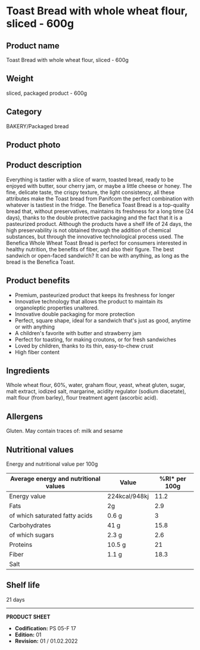 # Toast Bread with whole wheat flour, sliced - 600g

## Product name
Toast Bread with whole wheat flour, sliced - 600g

## Weight
sliced, packaged product - 600g

## Category
BAKERY/Packaged bread

## Product photo

## Product description
Everything is tastier with a slice of warm, toasted bread, ready to be enjoyed with butter, sour cherry jam, or maybe a little cheese or honey. The fine, delicate taste, the crispy texture, the light consistency, all these attributes make the Toast bread from Panifcom the perfect combination with whatever is tastiest in the fridge. The Benefica Toast Bread is a top-quality bread that, without preservatives, maintains its freshness for a long time (24 days), thanks to the double protective packaging and the fact that it is a pasteurized product. Although the products have a shelf life of 24 days, the high preservability is not obtained through the addition of chemical substances, but through the innovative technological process used. The Benefica Whole Wheat Toast Bread is perfect for consumers interested in healthy nutrition, the benefits of fiber, and also their figure. The best sandwich or open-faced sandwich? It can be with anything, as long as the bread is the Benefica Toast.


## Product benefits
- Premium, pasteurized product that keeps its freshness for longer
- Innovative technology that allows the product to maintain its organoleptic properties unaltered.
- Innovative double packaging for more protection
- Perfect, square shape, ideal for a sandwich that's just as good, anytime or with anything
- A children's favorite with butter and strawberry jam
- Perfect for toasting, for making croutons, or for fresh sandwiches
- Loved by children, thanks to its thin, easy-to-chew crust
- High fiber content


## Ingredients
Whole wheat flour, 60%, water, graham flour, yeast, wheat gluten, sugar, malt extract, iodized salt, margarine, acidity regulator (sodium diacetate), malt flour (from barley), flour treatment agent (ascorbic acid).


## Allergens
Gluten. May contain traces of: milk and sesame


## Nutritional values
Energy and nutritional value per 100g

| Average energy and nutritional values | Value | %RI* per 100g |
|-----------------------------------------|--------|-------------------|
| Energy value                            | 224kcal/948kj | 11.2             |
| Fats                                    | 2g     | 2.9               |
| of which saturated fatty acids          | 0.6 g  | 3                 |
| Carbohydrates                           | 41 g   | 15.8              |
| of which sugars                         | 2.3 g  | 2.6               |
| Proteins                                | 10.5 g | 21                |
| Fiber                                   | 1.1 g  | 18.3              |
| Salt                                    |        |                   |


## Shelf life
21 days

---
**PRODUCT SHEET**
- **Codification:** PS 05-F 17
- **Edition:** 01
- **Revision:** 01 / 01.02.2022